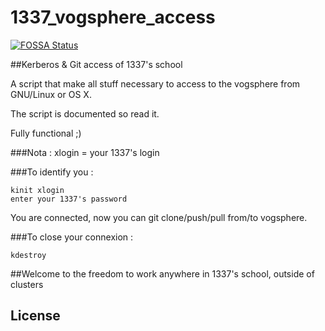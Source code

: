 # 1337_vogsphere_access
[![FOSSA Status](https://app.fossa.io/api/projects/git%2Bgithub.com%2Fcolundrum%2F42_vogsphere_access.svg?type=shield)](https://app.fossa.io/projects/git%2Bgithub.com%2Fcolundrum%2F42_vogsphere_access?ref=badge_shield)

##Kerberos &amp; Git access of 1337's school

A script that make all stuff necessary to access to the vogsphere from GNU/Linux or OS X.

The script is documented so read it.

Fully functional ;)

###Nota : xlogin = your 1337's login

###To identify you :

    kinit xlogin
    enter your 1337's password

You are connected, now you can git clone/push/pull from/to vogsphere.

###To close your connexion :

    kdestroy

##Welcome to the freedom to work anywhere in 1337's school, outside of clusters


## License

